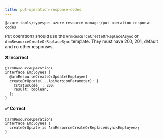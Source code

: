 ```yaml
---
title: put-operation-response-codes
---
```


```text title=- Full name-
@azure-tools/typespec-azure-resource-manager/put-operation-response-codes
```

Put operations should use the `ArmResourceCreateOrReplaceAsync` or `ArmResourceCreateOrReplaceSync` template. They must have 200, 201, default and no other responses.

#### ❌ Incorrect

```tsp
@armResourceOperations
interface Employees {
  @armResourceCreateOrUpdate(Employee)
  createOrUpdate(...ApiVersionParameter): {
    @statusCode _: 200;
    result: boolean;
  };
}
```

#### ✅ Correct

```tsp
@armResourceOperations
interface Employees {
  createOrUpdate is ArmResourceCreateOrReplaceAsync<Employee>;
}
```
